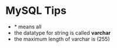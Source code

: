 # MySQL Tips
- \* means all
- the datatype for string is called **varchar** 
- the maximum length of varchar is (255)
